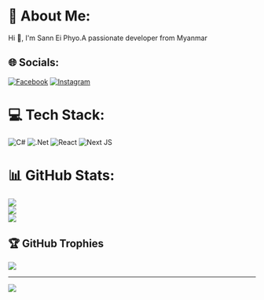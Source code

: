 # 💫 About Me:
Hi 👋, I'm Sann Ei Phyo.A passionate developer from Myanmar
## 🌐 Socials:
[![Facebook](https://img.shields.io/badge/Facebook-%231877F2.svg?logo=Facebook&logoColor=white)](https://facebook.com/mayshell31) [![Instagram](https://img.shields.io/badge/Instagram-%23E4405F.svg?logo=Instagram&logoColor=white)](https://instagram.com/sanneiphyo) 

# 💻 Tech Stack:
![C#](https://img.shields.io/badge/c%23-%23239120.svg?style=for-the-badge&logo=csharp&logoColor=white) ![.Net](https://img.shields.io/badge/.NET-5C2D91?style=for-the-badge&logo=.net&logoColor=white) ![React](https://img.shields.io/badge/react-%2320232a.svg?style=for-the-badge&logo=react&logoColor=%2361DAFB) ![Next JS](https://img.shields.io/badge/Next-black?style=for-the-badge&logo=next.js&logoColor=white)
# 📊 GitHub Stats:
![](https://github-readme-stats.vercel.app/api?username=sanneiphyo&theme=dark&hide_border=false&include_all_commits=false&count_private=false)<br/>
![](https://github-readme-streak-stats.herokuapp.com/?user=sanneiphyo&theme=dark&hide_border=false)<br/>
![](https://github-readme-stats.vercel.app/api/top-langs/?username=sanneiphyo&theme=dark&hide_border=false&include_all_commits=false&count_private=false&layout=compact)

## 🏆 GitHub Trophies
![](https://github-profile-trophy.vercel.app/?username=sanneiphyo&theme=radical&no-frame=false&no-bg=true&margin-w=4)

---
[![](https://visitcount.itsvg.in/api?id=sanneiphyo&icon=0&color=0)](https://visitcount.itsvg.in)

<!-- Proudly created with GPRM ( https://gprm.itsvg.in ) -->

